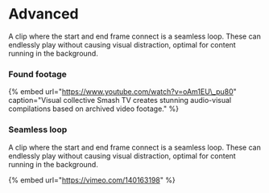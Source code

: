 # Advanced

A clip where the start and end frame connect is a seamless loop. These can endlessly play without causing visual distraction, optimal for content running in the background.

### Found footage

{% embed url="https://www.youtube.com/watch?v=oAm1EU\_pu80" caption="Visual collective Smash TV creates stunning audio-visual compilations based on archived video footage." %}

### Seamless loop

A clip where the start and end frame connect is a seamless loop. These can endlessly play without causing visual distraction, optimal for content running in the background.

{% embed url="https://vimeo.com/140163198" %}

